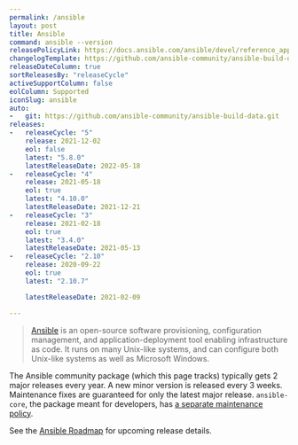 ```yaml
---
permalink: /ansible
layout: post
title: Ansible
command: ansible --version
releasePolicyLink: https://docs.ansible.com/ansible/devel/reference_appendices/release_and_maintenance.html
changelogTemplate: https://github.com/ansible-community/ansible-build-data/blob/main/__RELEASE_CYCLE__/CHANGELOG-v__RELEASE_CYCLE__.rst
releaseDateColumn: true
sortReleasesBy: "releaseCycle"
activeSupportColumn: false
eolColumn: Supported
iconSlug: ansible
auto:
-   git: https://github.com/ansible-community/ansible-build-data.git
releases:
-   releaseCycle: "5"
    release: 2021-12-02
    eol: false
    latest: "5.8.0"
    latestReleaseDate: 2022-05-18
-   releaseCycle: "4"
    release: 2021-05-18
    eol: true
    latest: "4.10.0"
    latestReleaseDate: 2021-12-21
-   releaseCycle: "3"
    release: 2021-02-18
    eol: true
    latest: "3.4.0"
    latestReleaseDate: 2021-05-13
-   releaseCycle: "2.10"
    release: 2020-09-22
    eol: true
    latest: "2.10.7"

    latestReleaseDate: 2021-02-09

---
```


> [Ansible](https://ansible.com) is an open-source software provisioning, configuration management, and application-deployment tool enabling infrastructure as code. It runs on many Unix-like systems, and can configure both Unix-like systems as well as Microsoft Windows.

The Ansible community package (which this page tracks) typically gets 2 major releases every year. A new minor version is released every 3 weeks. Maintenance fixes are guaranteed for only the latest major release. `ansible-core`, the package meant for developers, has [a separate maintenance policy](https://docs.ansible.com/ansible/devel/reference_appendices/release_and_maintenance.html#id14).

See the [Ansible Roadmap][roadmap] for upcoming release details.

[roadmap]: https://docs.ansible.com/ansible/latest/roadmap/ansible_roadmap_index.html
